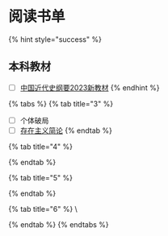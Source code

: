 # 阅读书单

{% hint style="success" %}
## 本科教材

* [ ] [中国近代史纲要2023新教材](https://njnueducn-my.sharepoint.com/:b:/g/personal/19220422\_njnu\_edu\_cn/EUu2FUZbuyVIjlJddVSmf2EBt3jcSt9tbIqCgdZs0cAaiA?e=ZYl7ac)
{% endhint %}

{% tabs %}
{% tab title="3" %}
* [ ] 个体破局
* [ ] [存在主义简论](https://njnueducn-my.sharepoint.com/:u:/g/personal/19220422\_njnu\_edu\_cn/EU8LGLc2069PvcG\_gmrpA\_wBaQw7jggRrN4VYvpQ-Juqaw?e=LLUM4i)
{% endtab %}

{% tab title="4" %}

{% endtab %}

{% tab title="5" %}

{% endtab %}

{% tab title="6" %}
\

{% endtab %}
{% endtabs %}
